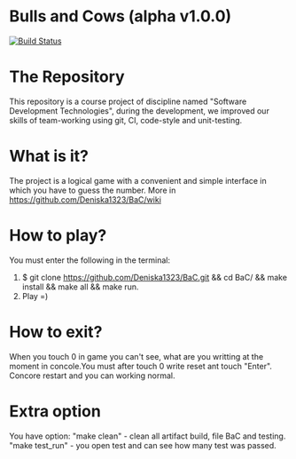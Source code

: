 # Bulls and Сows (alpha v1.0.0)
[![Build Status](https://travis-ci.com/Deniska1323/BaC.svg?branch=master)](https://travis-ci.com/github/Deniska1323/BaC)
# The Repository
This repository is a course project of discipline named "Software Development Technologies", during the development, we improved our skills of team-working using git, CI, code-style and unit-testing.
# What is it?
The project is a logical game with a convenient and simple interface in which you have to guess the number.
More in https://github.com/Deniska1323/BaC/wiki
# How to play?
You must enter the following in the terminal:
1) $ git clone https://github.com/Deniska1323/BaC.git && cd BaC/ && make install && make all && make run.
2) Play =)
# How to exit?
When you touch 0 in game you can't see, what are you writting at the moment in concole.You must after touch 0 write reset ant touch "Enter".
Concore restart and you can working normal.

# Extra option
You have option:
"make clean" - clean all artifact build, file BaC and testing.
"make test_run" - you open test and can see how many test was passed.
